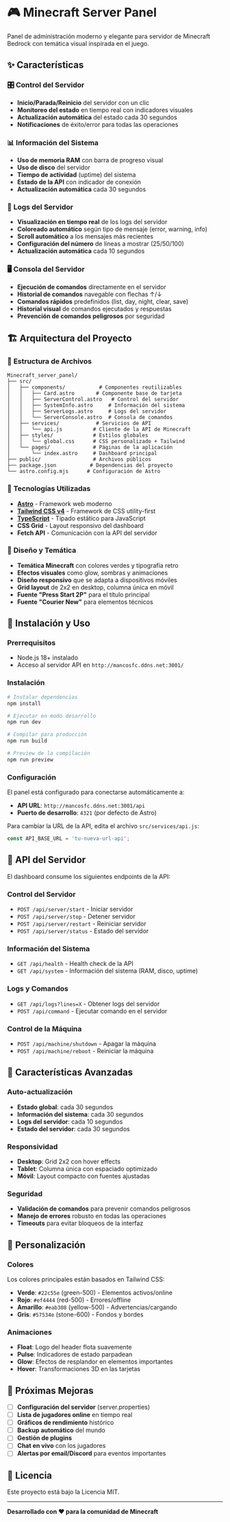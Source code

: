 # 🎮 Minecraft Server Panel

Panel de administración moderno y elegante para servidor de Minecraft Bedrock con temática visual inspirada en el juego.

## ✨ Características

### 🎛️ **Control del Servidor**
- **Inicio/Parada/Reinicio** del servidor con un clic
- **Monitoreo del estado** en tiempo real con indicadores visuales
- **Actualización automática** del estado cada 30 segundos
- **Notificaciones** de éxito/error para todas las operaciones

### 📊 **Información del Sistema**
- **Uso de memoria RAM** con barra de progreso visual
- **Uso de disco** del servidor
- **Tiempo de actividad** (uptime) del sistema
- **Estado de la API** con indicador de conexión
- **Actualización automática** cada 30 segundos

### 📜 **Logs del Servidor**
- **Visualización en tiempo real** de los logs del servidor
- **Coloreado automático** según tipo de mensaje (error, warning, info)
- **Scroll automático** a los mensajes más recientes
- **Configuración del número** de líneas a mostrar (25/50/100)
- **Actualización automática** cada 10 segundos

### 🖥️ **Consola del Servidor**
- **Ejecución de comandos** directamente en el servidor
- **Historial de comandos** navegable con flechas ↑/↓
- **Comandos rápidos** predefinidos (list, day, night, clear, save)
- **Historial visual** de comandos ejecutados y respuestas
- **Prevención de comandos peligrosos** por seguridad

## 🏗️ **Arquitectura del Proyecto**

### 📁 **Estructura de Archivos**
```
Minecraft_server_panel/
├── src/
│   ├── components/           # Componentes reutilizables
│   │   ├── Card.astro       # Componente base de tarjeta
│   │   ├── ServerControl.astro   # Control del servidor
│   │   ├── SystemInfo.astro     # Información del sistema
│   │   ├── ServerLogs.astro     # Logs del servidor
│   │   └── ServerConsole.astro  # Consola de comandos
│   ├── services/            # Servicios de API
│   │   └── api.js          # Cliente de la API de Minecraft
│   ├── styles/             # Estilos globales
│   │   └── global.css      # CSS personalizado + Tailwind
│   └── pages/              # Páginas de la aplicación
│       └── index.astro     # Dashboard principal
├── public/                 # Archivos públicos
├── package.json           # Dependencias del proyecto
└── astro.config.mjs      # Configuración de Astro
```

### 🔧 **Tecnologías Utilizadas**
- **[Astro](https://astro.build/)** - Framework web moderno
- **[Tailwind CSS v4](https://tailwindcss.com/)** - Framework de CSS utility-first
- **[TypeScript](https://www.typescriptlang.org/)** - Tipado estático para JavaScript
- **CSS Grid** - Layout responsivo del dashboard
- **Fetch API** - Comunicación con la API del servidor

### 🎨 **Diseño y Temática**
- **Temática Minecraft** con colores verdes y tipografía retro
- **Efectos visuales** como glow, sombras y animaciones
- **Diseño responsivo** que se adapta a dispositivos móviles
- **Grid layout** de 2x2 en desktop, columna única en móvil
- **Fuente "Press Start 2P"** para el título principal
- **Fuente "Courier New"** para elementos técnicos

## 🚀 **Instalación y Uso**

### **Prerrequisitos**
- Node.js 18+ instalado
- Acceso al servidor API en `http://mancosfc.ddns.net:3001/`

### **Instalación**
```bash
# Instalar dependencias
npm install

# Ejecutar en modo desarrollo
npm run dev

# Compilar para producción
npm run build

# Preview de la compilación
npm run preview
```

### **Configuración**
El panel está configurado para conectarse automáticamente a:
- **API URL**: `http://mancosfc.ddns.net:3001/api`
- **Puerto de desarrollo**: `4321` (por defecto de Astro)

Para cambiar la URL de la API, edita el archivo `src/services/api.js`:
```javascript
const API_BASE_URL = 'tu-nueva-url-api';
```

## 📡 **API del Servidor**

El dashboard consume los siguientes endpoints de la API:

### **Control del Servidor**
- `POST /api/server/start` - Iniciar servidor
- `POST /api/server/stop` - Detener servidor
- `POST /api/server/restart` - Reiniciar servidor
- `POST /api/server/status` - Estado del servidor

### **Información del Sistema**
- `GET /api/health` - Health check de la API
- `GET /api/system` - Información del sistema (RAM, disco, uptime)

### **Logs y Comandos**
- `GET /api/logs?lines=X` - Obtener logs del servidor
- `POST /api/command` - Ejecutar comando en el servidor

### **Control de la Máquina**
- `POST /api/machine/shutdown` - Apagar la máquina
- `POST /api/machine/reboot` - Reiniciar la máquina

## 🎯 **Características Avanzadas**

### **Auto-actualización**
- **Estado global**: cada 30 segundos
- **Información del sistema**: cada 30 segundos
- **Logs del servidor**: cada 10 segundos
- **Estado del servidor**: cada 30 segundos

### **Responsividad**
- **Desktop**: Grid 2x2 con hover effects
- **Tablet**: Columna única con espaciado optimizado
- **Móvil**: Layout compacto con fuentes ajustadas

### **Seguridad**
- **Validación de comandos** para prevenir comandos peligrosos
- **Manejo de errores** robusto en todas las operaciones
- **Timeouts** para evitar bloqueos de la interfaz

## 🎨 **Personalización**

### **Colores**
Los colores principales están basados en Tailwind CSS:
- **Verde**: `#22c55e` (green-500) - Elementos activos/online
- **Rojo**: `#ef4444` (red-500) - Errores/offline
- **Amarillo**: `#eab308` (yellow-500) - Advertencias/cargando
- **Gris**: `#57534e` (stone-600) - Fondos y bordes

### **Animaciones**
- **Float**: Logo del header flota suavemente
- **Pulse**: Indicadores de estado parpadean
- **Glow**: Efectos de resplandor en elementos importantes
- **Hover**: Transformaciones 3D en las tarjetas

## 🚀 **Próximas Mejoras**

- [ ] **Configuración del servidor** (server.properties)
- [ ] **Lista de jugadores online** en tiempo real
- [ ] **Gráficos de rendimiento** histórico
- [ ] **Backup automático** del mundo
- [ ] **Gestión de plugins**
- [ ] **Chat en vivo** con los jugadores
- [ ] **Alertas por email/Discord** para eventos importantes

## 📝 **Licencia**

Este proyecto está bajo la Licencia MIT.

---

**Desarrollado con ❤️ para la comunidad de Minecraft**
